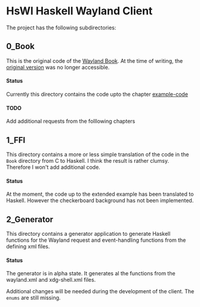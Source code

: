 # HsWl Haskell Wayland Client


The project has the following subdirectories:

## 0_Book

This is the original code of the [Wayland Book](https://github.com/rcalixte/wayland-book/blob/master/src/SUMMARY.md). At the time of writing, the [original version](https://wayland-book.com/) was no longer accessible.

#### Status

Currently this directory contains the code upto the chapter [example-code](https://github.com/rcalixte/wayland-book/blob/master/src/xdg-shell-basics/example-code.md)

#### TODO

Add additional requests from the folllowing chapters

## 1_FFI

This directory contains a more or less simple translation of the code in the `Book` directory from C to Haskell. I think the result is rather clumsy. Therefore I won't add additional code.

#### Status

At the moment, the code up to the extended example has been translated to Haskell. However the checkerboard background has not been implemented.


## 2_Generator

This directory contains a generator application to generate Haskell functions for the Wayland request and event-handling functions from the defining xml files.

#### Status

The generator is in alpha state. It generates al the functions from the wayland.xml and xdg-shell.xml files. 

Additional changes will be needed during the development of the client. The `enums` are still missing.
